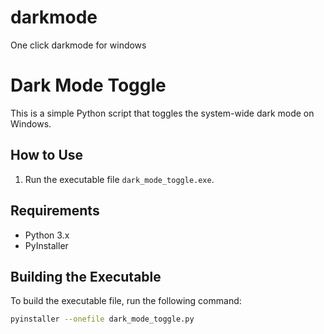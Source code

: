 # darkmode
One click darkmode for windows

# Dark Mode Toggle

This is a simple Python script that toggles the system-wide dark mode on Windows.

## How to Use

1. Run the executable file `dark_mode_toggle.exe`.

## Requirements

- Python 3.x
- PyInstaller

## Building the Executable

To build the executable file, run the following command:

```sh
pyinstaller --onefile dark_mode_toggle.py
